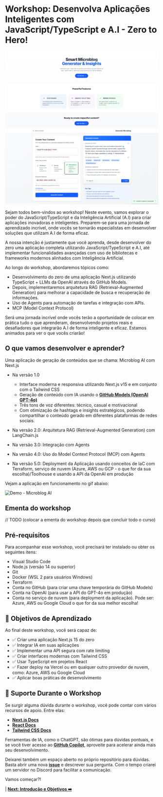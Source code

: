 # Workshop: Desenvolva Aplicações Inteligentes com JavaScript/TypeScript e A.I - Zero to Hero!

![Microblog AI Home Page](../../resources/images/microblog-home-page.png)
![Microblog AI Generated Content](../../resources/images/generated-content.png)

Sejam todos bem-vindos ao workshop! Neste evento, vamos explorar o poder do JavaScript/TypeScript e da Inteligência Artificial (A.I) para criar aplicações inovadoras e inteligentes. Preparem-se para uma jornada de aprendizado incrível, onde vocês se tornarão especialistas em desenvolver soluções que utilizam A.I de forma eficaz.

A nossa intenção é justamente que você aprenda, desde desenvolver do zero uma aplicação completa utilizando JavaScript/TypeScript e A.I, até implementar funcionalidades avançadas com uso de bibliotecas e frameworks modernos alinhados com Inteligência Artificial.

Ao longo do workshop, abordaremos tópicos como:

- Desenvolvimento do zero de uma aplicação Next.js utilizando TypeScript + LLMs da OpenAI através do GitHub Models.
- Depois, implementaremos arquitetura RAG (Retrieval-Augmented Generation) para melhorar a capacidade de busca e recuperação de informações.
- Uso de Agents para automação de tarefas e integração com APIs.
- MCP (Model Context Protocol)

Será uma jornada incrível onde vocês terão a oportunidade de colocar em prática tudo o que aprenderam, desenvolvendo projetos reais e desafiadores que integrarão A.I de forma inteligente e eficaz. Estamos animados para ver o que vocês criarão!

## O que vamos desenvolver e aprender?

Uma aplicação de geração de conteúdos que se chama: Microblog AI com Next.js

- Na versão 1.0

    - Interface moderna e responsiva utilizando Next.js v15 e em conjunto com o Tailwind CSS
    - Geração de conteúdo com IA usando o **[GitHub Models (OpenAI GPT-4o)](https://github.com/marketplace?type=models)**
    - Três tons de voz diferentes: técnico, casual e motivacional
    - Com otimização de hashtags e insights estratégicos, podendo compartilhar o conteúdo gerado em diferentes plataformas de redes sociais.

- Na versão 2.0: Arquitetura RAG (Retrieval-Augmented Generation) com LangChain.js
- Na versão 3.0: Integração com Agents
- Na versão 4.0: Uso do Model Context Protocol (MCP) com Agents
- Na versão 5.0: Deployment da Aplicação usando conceitos de IaC com Terraform, serviço de nuvem (Azure, AWS ou GCP - o que for da sua escolha)/Toolhouse e usando a API da OpenAI em produção

Vejam a aplicação em funcionamento no gif abaixo:

![Demo - Microblog AI](../resources/images/demo.gif)

## Ementa do workshop

// TODO
(colocar a ementa do workshop depois que concluir todo o curso)

## Pré-requisitos

Para acompanhar esse workshop, você precisará ter instalado ou obter os seguintes itens:

- Visual Studio Code
- Node.js (versão 14 ou superior)
- Git
- Docker (WSL 2 para usuários Windows)
- Terraform
- Conta no GitHub (para criar uma chave temporária do GitHub Models)
- Conta na OpenAI (para usar a API do GPT-4o em produção)
- Conta no serviço de nuvem (para deployment da aplicação). Pode ser: Azure, AWS ou Google Cloud o que for da sua melhor escolha!

## 🎯 Objetivos de Aprendizado

Ao final deste workshop, você será capaz de:

- ✅ Criar uma aplicação Next.js 15 do zero
- ✅ Integrar IA em suas aplicações
- ✅ Implementar uma API segura com rate limiting
- ✅ Criar interfaces modernas com Tailwind CSS
- ✅ Usar TypeScript em projetos React
- ✅ Fazer deploy na Vercel ou em qualquer outro provedor de nuvem, como: Azure, AWS ou Google Cloud
- ✅ Aplicar boas práticas de desenvolvimento

## 🤝 Suporte Durante o Workshop

Se surgir alguma dúvida durante o workshop, você pode contar com vários recursos de apoio. Entre elas:

- **[Next.js Docs](https://nextjs.org/docs)**
- **[React Docs](https://react.dev/)**
- **[Tailwind CSS Docs](https://tailwindcss.com/docs)**

Ferramentas de IA, como o ChatGPT, são ótimas para dúvidas pontuais, e se você tiver acesso ao **[GitHub Copilot](https://github.com/features/copilot)**, aproveite para acelerar ainda mais seu desenvolvimento.

Deixarei também um espaço aberto no próprio repositório para dúvidas. Basta abrir uma nova **[issue](https://github.com/glaucia86/microblog-ai-nextjs/issues)** e descrever sua pergunta. Com o tempo criarei um servidor no Discord para facilitar a comunicação.

Vamos começar?!

| **[Next: Introdução e Objetivos ➡️](./01-introduction.md)**